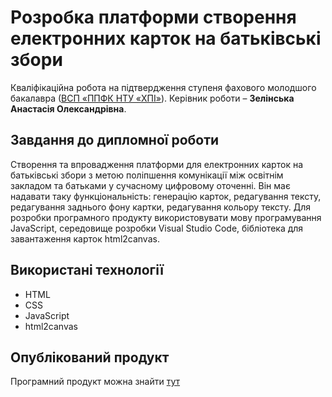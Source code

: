 # Розробка платформи створення електронних карток на батьківські збори

Кваліфікаційна робота на підтвердження ступеня фахового молодшого
бакалавра ([ВСП «ППФК НТУ «ХПІ»](http://polytechnic.poltava.ua)). Керівник
роботи – **Зелінська Анастасія Олександрівна**.

## Завдання до дипломної роботи
Cтворення та впровадження платформи для електронних карток на батьківські збори з метою поліпшення комунікації між освітнім закладом та батьками у сучасному цифровому оточенні. Він має надавати таку функціональність: генерацію карток, редагування тексту, редагування заднього фону картки, редагування кольору тексту.
Для розробки програмного продукту використовувати мову програмування JavaScript, середовище розробки Visual Studio Code, бібліотека для завантаження карток html2canvas.

## Використані технології
* HTML
* CSS
* JavaScript
* html2canvas
  
## Опублікований продукт
Програмний продукт можна знайти [тут](https://generate-cards.vercel.app/)

